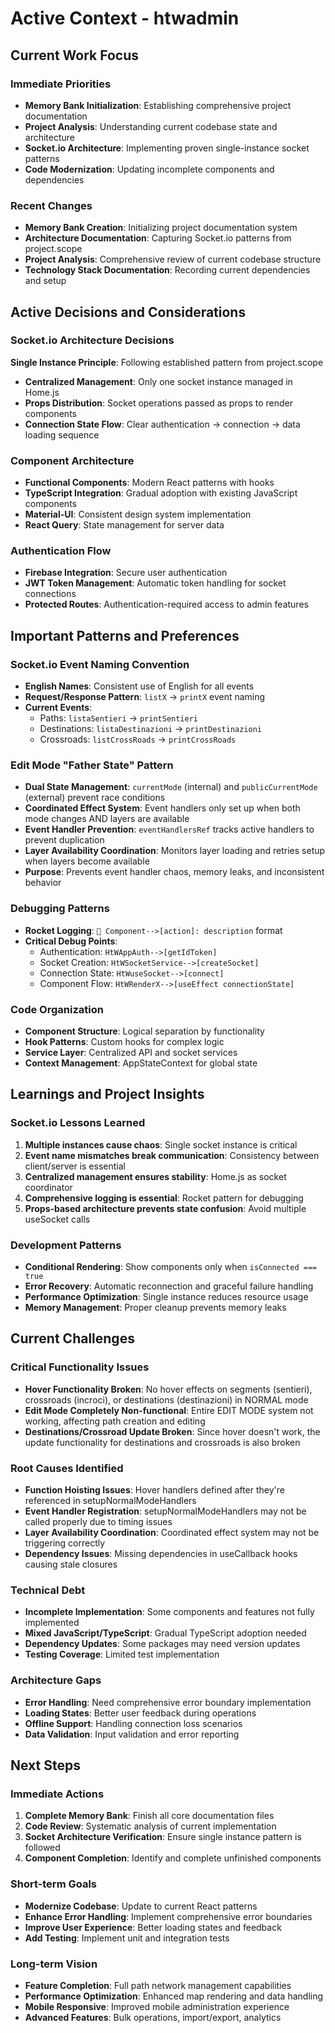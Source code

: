 # Active Context - htwadmin

## Current Work Focus

### Immediate Priorities
- **Memory Bank Initialization**: Establishing comprehensive project documentation
- **Project Analysis**: Understanding current codebase state and architecture
- **Socket.io Architecture**: Implementing proven single-instance socket patterns
- **Code Modernization**: Updating incomplete components and dependencies

### Recent Changes
- **Memory Bank Creation**: Initializing project documentation system
- **Architecture Documentation**: Capturing Socket.io patterns from project.scope
- **Project Analysis**: Comprehensive review of current codebase structure
- **Technology Stack Documentation**: Recording current dependencies and setup

## Active Decisions and Considerations

### Socket.io Architecture Decisions
**Single Instance Principle**: Following established pattern from project.scope
- **Centralized Management**: Only one socket instance managed in Home.js
- **Props Distribution**: Socket operations passed as props to render components
- **Connection State Flow**: Clear authentication → connection → data loading sequence

### Component Architecture
- **Functional Components**: Modern React patterns with hooks
- **TypeScript Integration**: Gradual adoption with existing JavaScript components
- **Material-UI**: Consistent design system implementation
- **React Query**: State management for server data

### Authentication Flow
- **Firebase Integration**: Secure user authentication
- **JWT Token Management**: Automatic token handling for socket connections
- **Protected Routes**: Authentication-required access to admin features

## Important Patterns and Preferences

### Socket.io Event Naming Convention
- **English Names**: Consistent use of English for all events
- **Request/Response Pattern**: `listX` → `printX` event naming
- **Current Events**:
  - Paths: `listaSentieri` → `printSentieri`
  - Destinations: `listaDestinazioni` → `printDestinazioni`
  - Crossroads: `listCrossRoads` → `printCrossRoads`

### Edit Mode "Father State" Pattern
- **Dual State Management**: `currentMode` (internal) and `publicCurrentMode` (external) prevent race conditions
- **Coordinated Effect System**: Event handlers only set up when both mode changes AND layers are available
- **Event Handler Prevention**: `eventHandlersRef` tracks active handlers to prevent duplication
- **Layer Availability Coordination**: Monitors layer loading and retries setup when layers become available
- **Purpose**: Prevents event handler chaos, memory leaks, and inconsistent behavior

### Debugging Patterns
- **Rocket Logging**: `🚀 Component-->[action]: description` format
- **Critical Debug Points**:
  - Authentication: `HtWAppAuth-->[getIdToken]`
  - Socket Creation: `HtWSocketService-->[createSocket]`
  - Connection State: `HtWuseSocket-->[connect]`
  - Component Flow: `HtWRenderX-->[useEffect connectionState]`

### Code Organization
- **Component Structure**: Logical separation by functionality
- **Hook Patterns**: Custom hooks for complex logic
- **Service Layer**: Centralized API and socket services
- **Context Management**: AppStateContext for global state

## Learnings and Project Insights

### Socket.io Lessons Learned
1. **Multiple instances cause chaos**: Single socket instance is critical
2. **Event name mismatches break communication**: Consistency between client/server is essential
3. **Centralized management ensures stability**: Home.js as socket coordinator
4. **Comprehensive logging is essential**: Rocket pattern for debugging
5. **Props-based architecture prevents state confusion**: Avoid multiple useSocket calls

### Development Patterns
- **Conditional Rendering**: Show components only when `isConnected === true`
- **Error Recovery**: Automatic reconnection and graceful failure handling
- **Performance Optimization**: Single instance reduces resource usage
- **Memory Management**: Proper cleanup prevents memory leaks

## Current Challenges

### Critical Functionality Issues
- **Hover Functionality Broken**: No hover effects on segments (sentieri), crossroads (incroci), or destinations (destinazioni) in NORMAL mode
- **Edit Mode Completely Non-functional**: Entire EDIT MODE system not working, affecting path creation and editing
- **Destinations/Crossroad Update Broken**: Since hover doesn't work, the update functionality for destinations and crossroads is also broken

### Root Causes Identified
- **Function Hoisting Issues**: Hover handlers defined after they're referenced in setupNormalModeHandlers
- **Event Handler Registration**: setupNormalModeHandlers may not be called properly due to timing issues
- **Layer Availability Coordination**: Coordinated effect system may not be triggering correctly
- **Dependency Issues**: Missing dependencies in useCallback hooks causing stale closures

### Technical Debt
- **Incomplete Implementation**: Some components and features not fully implemented
- **Mixed JavaScript/TypeScript**: Gradual TypeScript adoption needed
- **Dependency Updates**: Some packages may need version updates
- **Testing Coverage**: Limited test implementation

### Architecture Gaps
- **Error Handling**: Need comprehensive error boundary implementation
- **Loading States**: Better user feedback during operations
- **Offline Support**: Handling connection loss scenarios
- **Data Validation**: Input validation and error reporting

## Next Steps

### Immediate Actions
1. **Complete Memory Bank**: Finish all core documentation files
2. **Code Review**: Systematic analysis of current implementation
3. **Socket Architecture Verification**: Ensure single instance pattern is followed
4. **Component Completion**: Identify and complete unfinished components

### Short-term Goals
- **Modernize Codebase**: Update to current React patterns
- **Enhance Error Handling**: Implement comprehensive error boundaries
- **Improve User Experience**: Better loading states and feedback
- **Add Testing**: Implement unit and integration tests

### Long-term Vision
- **Feature Completion**: Full path network management capabilities
- **Performance Optimization**: Enhanced map rendering and data handling
- **Mobile Responsive**: Improved mobile administration experience
- **Advanced Features**: Bulk operations, import/export, analytics


